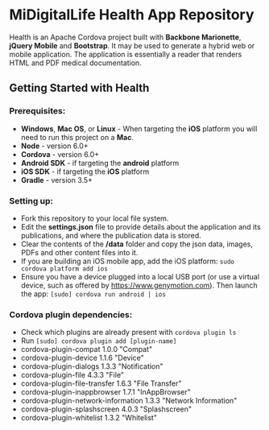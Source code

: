 # MiDigitalLife Health App Repository

Health is an Apache Cordova project built with **Backbone Marionette**, **jQuery Mobile** and **Bootstrap**. It may be used to generate a hybrid web or mobile application. The application is essentially a reader that renders HTML and PDF medical documentation. 

## Getting Started with Health
### Prerequisites:
* **Windows**, **Mac OS**, or **Linux** - When targeting the **iOS** platform you will need to run this project on a **Mac**.
* **Node** - version 6.0+
* **Cordova** - version 6.0+
* **Android SDK** - if targeting the **android** platform
* **iOS SDK** - if targeting the **iOS** platform
* **Gradle** - version 3.5+
### Setting up:
* Fork this repository to your local file system.
* Edit the **settings.json** file to provide details about the application and its publications, and where the publication data is stored.
* Clear the contents of the **/data** folder and copy the json data, images, PDFs and other content files into it.
* If you are building an iOS mobile app, add the iOS platform:
    `sudo cordova platform add ios`
* Ensure you have a device plugged into a local USB port (or use a virtual device, such as offered by <https://www.genymotion.com>). Then launch the app:
    `[sudo] cordova run android | ios`
### Cordova plugin dependencies:
* Check which plugins are already present with `cordova plugin ls`
* Run `[sudo] cordova plugin add [plugin-name]`
* cordova-plugin-compat 1.0.0 "Compat"
* cordova-plugin-device 1.1.6 "Device"
* cordova-plugin-dialogs 1.3.3 "Notification"
* cordova-plugin-file 4.3.3 "File"
* cordova-plugin-file-transfer 1.6.3 "File Transfer"
* cordova-plugin-inappbrowser 1.7.1 "InAppBrowser"
* cordova-plugin-network-information 1.3.3 "Network Information"
* cordova-plugin-splashscreen 4.0.3 "Splashscreen"
* cordova-plugin-whitelist 1.3.2 "Whitelist"

